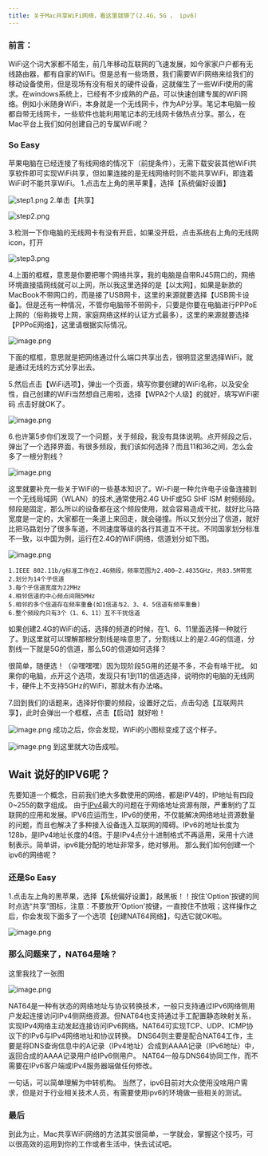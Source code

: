 ```yaml
---
title: 关于Mac共享WiFi网络，看这里就够了(2.4G，5G ， ipv6)
---
```


### 前言：

WiFi这个词大家都不陌生，前几年移动互联网的飞速发展，如今家家户户都有无线路由器，都有自家的WiFi。但是总有一些场景，我们需要WiFi网络来给我们的移动设备使用，但是现场有没有相关的硬件设备，这就催生了一些WiFi使用的需求。在windows系统上，已经有不少成熟的产品，可以快速创建专属的WiFi网络。例如小米随身WiFi，本身就是一个无线网卡，作为AP分享。笔记本电脑一般都自带无线网卡，一些软件也能利用笔记本的无线网卡做热点分享。那么，在Mac平台上我们如何创建自己的专属WiFi呢？


### So Easy
苹果电脑在已经连接了有线网络的情况下（前提条件），无需下载安装其他WiFi共享软件即可实现WiFi共享，但如果连接的是无线网络时则不能共享WiFi，即连着WiFi时不能共享WiFi。
1.点击左上角的黑苹果🍎，选择【系统偏好设置】

![step1.png](http://upload-images.jianshu.io/upload_images/1447375-cb62ad9287cef03f.png?imageMogr2/auto-orient/strip%7CimageView2/2/w/1240)
2.单击【共享】

![step2.png](http://upload-images.jianshu.io/upload_images/1447375-4cc0258b11d3e344.png?imageMogr2/auto-orient/strip%7CimageView2/2/w/1240)

3.检测一下你电脑的无线网卡有没有开启，如果没开启，点击系统右上角的无线网icon，打开

![step3.png](http://upload-images.jianshu.io/upload_images/1447375-5eeb6cd66e296020.png?imageMogr2/auto-orient/strip%7CimageView2/2/w/1240)

4.上面的框框，意思是你要把哪个网络共享，我的电脑是自带RJ45网口的，网络环境直接插网线就可以上网，所以我这里选择的是【以太网】，如果是新款的MacBook不带网口的，而是接了USB网卡，这里的来源就要选择【USB网卡设备】。但是还有一种情况，不管你电脑带不带网卡，只要是你要在电脑进行PPPoE上网的（俗称拨号上网，家庭网络这样的认证方式最多），这里的来源就要选择【PPPoE网络】，这里请根据实际情况。

![image.png](http://upload-images.jianshu.io/upload_images/1447375-b0d8159d71ebb35a.png?imageMogr2/auto-orient/strip%7CimageView2/2/w/1240)

下面的框框，意思就是把网络通过什么端口共享出去，很明显这里选择WiFi，就是通过无线的方式分享出去。

5.然后点击【WiFi选项】，弹出一个页面，填写你要创建的WiFi名称，以及安全性，自己创建的WiFi当然想自己用啦，选择【WPA2个人级】的就好，填写WiFi密码 点击好就OK了。

![image.png](http://upload-images.jianshu.io/upload_images/1447375-d6dfa21f09370eb2.png?imageMogr2/auto-orient/strip%7CimageView2/2/w/1240)

6.也许第5步你们发现了一个问题，关于频段，我没有具体说明。点开频段之后，弹出了一个选择界面，有很多频段，我们该如何选择？而且11和36之间，怎么会多了一根分割线？

![image.png](http://upload-images.jianshu.io/upload_images/1447375-12a2f1fc97ace1ea.png?imageMogr2/auto-orient/strip%7CimageView2/2/w/1240)

这里就要补充一些关于WiFi的一些基本知识了。Wi-Fi是一种允许电子设备连接到一个无线局域网（WLAN）的技术,通常使用2.4G UHF或5G SHF ISM 射频频段。 频段是固定，那么所以的设备都在这个频段使用，就会容易造成干扰，就好比马路宽度是一定的，大家都在一条道上来回走，就会碰撞。所以又划分出了信道，就好比把马路划分了很多车道，不同速度等级的各行其道互不干扰。不同国家划分标准不一致，以中国为例，运行在2.4G的WiFi网络，信道划分如下图。

![image.png](http://upload-images.jianshu.io/upload_images/1447375-3d70320d3a2d08a8.png?imageMogr2/auto-orient/strip%7CimageView2/2/w/1240)

    1.IEEE 802.11b/g标准工作在2.4G频段，频率范围为2.400—2.4835GHz，共83.5M带宽
    2.划分为14个子信道
    3.每个子信道宽度为22MHz
    4.相邻信道的中心频点间隔5MHz 
    5.相邻的多个信道存在频率重叠(如1信道与2、3、4、5信道有频率重叠)
    6.整个频段内只有3个（1、6、11）互不干扰信道

如果创建2.4G的WiFi的话，选择的频道的时候，在1、6、11里面选择一种就行了。到这里就可以理解那根分割线是啥意思了，分割线以上的是2.4G的信道，分割线一下就是5G的信道，那么5G的信道如何选择？

很简单，随便选！（😜嘿嘿嘿）因为现阶段5G用的还是不多，不会有啥干扰。
如果你的电脑，点开这个选项，发现只有1到11的信道选择，说明你的电脑的无线网卡，硬件上不支持5GHz的WiFi，那就木有办法咯。

7.回到我们的话题来，选择好你要的频段，设置好之后，点击勾选【互联网共享】，此时会弹出一个框框，点击【启动】就好啦！

![image.png](http://upload-images.jianshu.io/upload_images/1447375-57bd55c1eb869ee3.png?imageMogr2/auto-orient/strip%7CimageView2/2/w/1240)
成功之后，你会发现，WiFi的小图标变成了这个样子。

![image.png](http://upload-images.jianshu.io/upload_images/1447375-7cc166273d8a3b16.png?imageMogr2/auto-orient/strip%7CimageView2/2/w/1240)
到这里就大功告成啦。

## Wait 说好的IPV6呢？
先要知道一个概念，目前我们绝大多数使用的网络，都是IPV4的，IP地址有四段0~255的数字组成。 由于[IPv4](http://baike.baidu.com/item/IPv4)最大的问题在于网络地址资源有限，严重制约了互联网的应用和发展。IPV6应运而生，IPv6的使用，不仅能解决网络地址资源数量的问题，而且也解决了多种接入设备连入互联网的障碍。IPv6的地址长度为128b，是IPv4地址长度的4倍。于是IPv4点分十进制格式不再适用，采用十六进制表示。简单讲，ipv6能分配的地址非常多，绝对够用。
那么我们如何创建一个ipv6的网络呢？

### 还是So Easy
1.点击左上角的黑苹果，选择【系统偏好设置】，敲黑板！！按住'Option'按键的同时点选“共享”图标，注意：不要放开'Option'按键，一直按住不放哦；这样操作之后，你会发现下面多了一个选项【创建NAT64网络】，勾选它就OK啦。

![image.png](http://upload-images.jianshu.io/upload_images/1447375-140c0ef7198e6bc7.png?imageMogr2/auto-orient/strip%7CimageView2/2/w/1240)

### 那么问题来了，NAT64是啥？
这里我找了一张图

![image.png](http://upload-images.jianshu.io/upload_images/1447375-506743972838ede3.png?imageMogr2/auto-orient/strip%7CimageView2/2/w/1240)


 NAT64是一种有状态的网络地址与协议转换技术，一般只支持通过IPv6网络侧用户发起连接访问IPv4侧网络资源。但NAT64也支持通过手工配置静态映射关系，实现IPv4网络主动发起连接访问IPv6网络。NAT64可实现TCP、UDP、ICMP协议下的IPv6与IPv4网络地址和协议转换。
 DNS64则主要是配合NAT64工作，主要是将DNS查询信息中的A记录（IPv4地址）合成到AAAA记录（IPv6地址）中，返回合成的AAAA记录用户给IPv6侧用户。
 NAT64一般与DNS64协同工作，而不需要在IPv6客户端或IPv4服务器端做任何修改。

一句话，可以简单理解为中转机构。
当然了，ipv6目前对大众使用没啥用户需求，但是对于行业相关技术人员，有需要使用ipv6的环境做一些相关的测试。


### 最后
到此为止，Mac共享WiFi网络的方法其实很简单，一学就会，掌握这个技巧，可以很高效的运用到你的工作或者生活中，快去试试吧。






